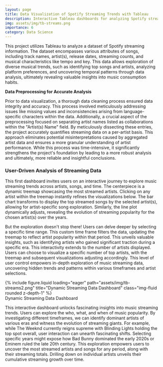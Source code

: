 ```yaml
---
layout: page
title: Data Visualization of Spotify Streaming Trends with Tableau
description: Interactive Tableau dashboards for analyzing Spotify streaming data, including artist co-occurrence networks and time series decomposition for identifying emerging trends.
img: assets/img/tb-streams.png
importance: 6
category: Data Science
---
```


This project utilizes Tableau to analyze a dataset of Spotify streaming information. The dataset encompasses various attributes of songs, including track names, artist(s), release dates, streaming counts, and musical characteristics like tempo and key. This data allows exploration of diverse musical trends, such as identifying top songs and artists, analyzing platform preferences, and uncovering temporal patterns through data analysis, ultimately revealing valuable insights into music consumption habits.

**Data Preprocessing for Accurate Analysis**

Prior to data visualization, a thorough data cleaning process ensured data integrity and accuracy. This process involved meticulously addressing issues like missing values and inconsistencies arising from language-specific characters within the data. Additionally, a crucial aspect of the preprocessing focused on separating artist names listed as collaborations within the "Artist(s) Name" field. By meticulously dissecting these entries, the project accurately quantifies streaming data on a per-artist basis. This approach eliminates potential misinterpretations caused by aggregated artist data and ensures a more granular understanding of artist performance. While this process was time-intensive, it significantly strengthens the project's foundation by leading to a more robust analysis and ultimately, more reliable and insightful conclusions.

### User-Driven Analysis of Streaming Data

This first dashboard invites users on an interactive journey to explore music streaming trends across artists, songs, and time. The centerpiece is a dynamic treemap showcasing the most streamed artists. Clicking on any artist within the treemap instantly refines the visualizations below. The bar chart transforms to display the top streamed songs by the selected artist(s), allowing for artist-specific song exploration. Similarly, the line plot dynamically adjusts, revealing the evolution of streaming popularity for the chosen artist(s) over the years. 

But the exploration doesn't stop there! Users can delve deeper by selecting a specific time range. This custom time frame filters the data, updating the treemap to reflect artist popularity within that period. This unveils valuable insights, such as identifying artists who gained significant traction during a specific era. This interactivity extends to the number of artists displayed. Users can choose to visualize a specific number of top artists, with the treemap and subsequent visualizations adjusting accordingly. This level of user control empowers in-depth exploration of music streaming data, uncovering hidden trends and patterns within various timeframes and artist selections.

<div class="row justify-content-sm-center">
    <div class="col-sm mt-3 mt-md-0">
        {% include figure.liquid loading="eager" path="assets/img/tb-streams2.png" title="Dynamic Streaming Data Dashboard" class="img-fluid rounded z-depth-1" %}
    </div>
</div>
<div class="caption">
    Dynamic Streaming Data Dashboard
</div>

This interactive dashboard unlocks fascinating insights into music streaming trends. Users can explore the who, what, and when of music popularity. By investigating different timeframes, we can identify dominant artists of various eras and witness the evolution of streaming giants. For example, while The Weeknd currently reigns supreme with Blinding Lights holding the top spot overall, user interaction can unearth fascinating shifts. Selecting specific years might expose how Bad Bunny dominated the early 2020s or Eminem ruled the late 20th century. This exploration empowers users to uncover the most streamed artists and songs for any period, along with their streaming totals. Drilling down on individual artists unveils their cumulative streaming growth over time.

